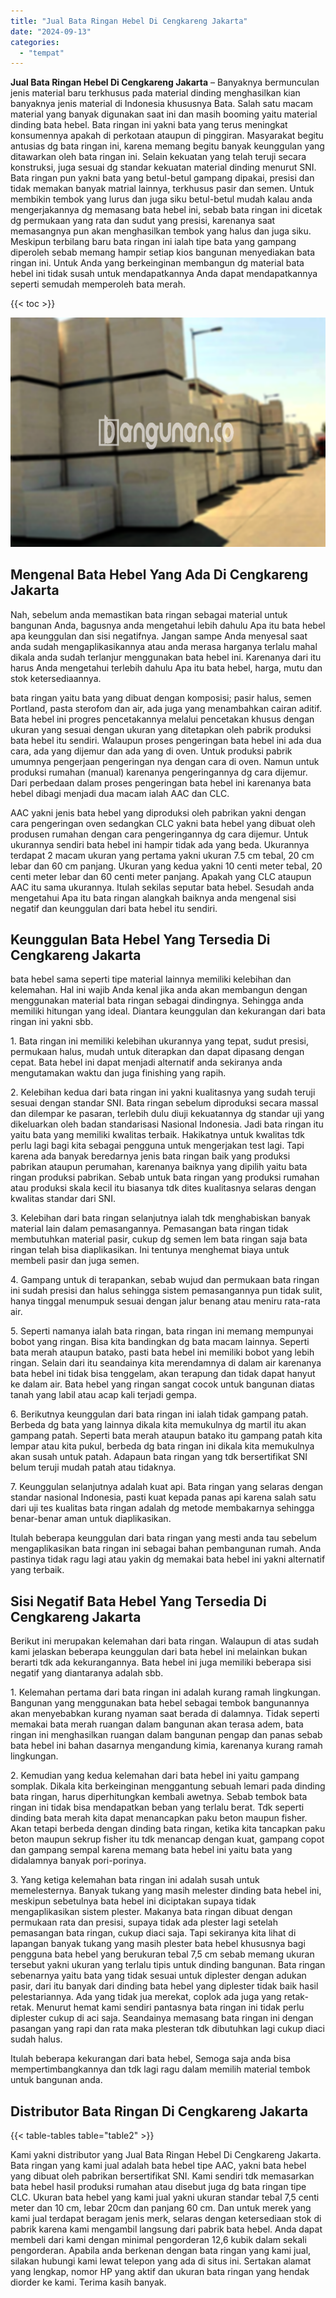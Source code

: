 ```yaml
---
title: "Jual Bata Ringan Hebel Di Cengkareng Jakarta"
date: "2024-09-13"
categories: 
  - "tempat"
---
```


**Jual Bata Ringan Hebel Di Cengkareng Jakarta** – Banyaknya bermunculan jenis material baru terkhusus pada material dinding menghasilkan kian banyaknya jenis material di Indonesia khususnya Bata. Salah satu macam material yang banyak digunakan saat ini dan masih booming yaitu material dinding bata hebel. Bata ringan ini yakni bata yang terus meningkat konsumennya apakah di perkotaan ataupun di pinggiran. Masyarakat begitu antusias dg bata ringan ini, karena memang begitu banyak keunggulan yang ditawarkan oleh bata ringan ini. Selain kekuatan yang telah teruji secara konstruksi, juga sesuai dg standar kekuatan material dinding menurut SNI. Bata ringan pun yakni bata yang betul-betul gampang dipakai, presisi dan tidak memakan banyak matrial lainnya, terkhusus pasir dan semen. Untuk membikin tembok yang lurus dan juga siku betul-betul mudah kalau anda mengerjakannya dg memasang bata hebel ini, sebab bata ringan ini dicetak dg permukaan yang rata dan sudut yang presisi, karenanya saat memasangnya pun akan menghasilkan tembok yang halus dan juga siku. Meskipun terbilang baru bata ringan ini ialah tipe bata yang gampang diperoleh sebab memang hampir setiap kios bangunan menyediakan bata ringan ini. Untuk Anda yang berkeinginan membangun dg material bata hebel ini tidak susah untuk mendapatkannya Anda dapat mendapatkannya seperti semudah memperoleh bata merah.

{{< toc >}}

![Jual Bata Ringan Hebel Di Cengkareng Jakarta](/images/jual-hebel-murah-32.png)

## Mengenal Bata Hebel Yang Ada Di Cengkareng Jakarta

Nah, sebelum anda memastikan bata ringan sebagai material untuk bangunan Anda, bagusnya anda mengetahui lebih dahulu Apa itu bata hebel apa keunggulan dan sisi negatifnya. Jangan sampe Anda menyesal saat anda sudah mengaplikasikannya atau anda merasa harganya terlalu mahal dikala anda sudah terlanjur menggunakan bata hebel ini. Karenanya dari itu harus Anda mengetahui terlebih dahulu Apa itu bata hebel, harga, mutu dan stok ketersediaannya.

bata ringan yaitu bata yang dibuat dengan komposisi; pasir halus, semen Portland, pasta sterofom dan air, ada juga yang menambahkan cairan aditif. Bata hebel ini progres pencetakannya melalui pencetakan khusus dengan ukuran yang sesuai dengan ukuran yang ditetapkan oleh pabrik produksi bata hebel itu sendiri. Walaupun proses pengeringan bata hebel ini ada dua cara, ada yang dijemur dan ada yang di oven. Untuk produksi pabrik umumnya pengerjaan pengeringan nya dengan cara di oven. Namun untuk produksi rumahan (manual) karenanya pengeringannya dg cara dijemur. Dari perbedaan dalam proses pengeringan bata hebel ini karenanya bata hebel dibagi menjadi dua macam ialah AAC dan CLC.

AAC yakni jenis bata hebel yang diproduksi oleh pabrikan yakni dengan cara pengeringan oven sedangkan CLC yakni bata hebel yang dibuat oleh produsen rumahan dengan cara pengeringannya dg cara dijemur. Untuk ukurannya sendiri bata hebel ini hampir tidak ada yang beda. Ukurannya terdapat 2 macam ukuran yang pertama yakni ukuran 7.5 cm tebal, 20 cm lebar dan 60 cm panjang. Ukuran yang kedua yakni 10 centi meter tebal, 20 centi meter lebar dan 60 centi meter panjang. Apakah yang CLC ataupun AAC itu sama ukurannya. Itulah sekilas seputar bata hebel. Sesudah anda mengetahui Apa itu bata ringan alangkah baiknya anda mengenal sisi negatif dan keunggulan dari bata hebel itu sendiri.

## Keunggulan Bata Hebel Yang Tersedia Di Cengkareng Jakarta

bata hebel sama seperti tipe material lainnya memiliki kelebihan dan kelemahan. Hal ini wajib Anda kenal jika anda akan membangun dengan menggunakan material bata ringan sebagai dindingnya. Sehingga anda memiliki hitungan yang ideal. Diantara keunggulan dan kekurangan dari bata ringan ini yakni sbb.

1\. Bata ringan ini memiliki kelebihan ukurannya yang tepat, sudut presisi, permukaan halus, mudah untuk diterapkan dan dapat dipasang dengan cepat. Bata hebel ini dapat menjadi alternatif anda sekiranya anda mengutamakan waktu dan juga finishing yang rapih.

2\. Kelebihan kedua dari bata ringan ini yakni kualitasnya yang sudah teruji sesuai dengan standar SNI. Bata ringan sebelum diproduksi secara massal dan dilempar ke pasaran, terlebih dulu diuji kekuatannya dg standar uji yang dikeluarkan oleh badan standarisasi Nasional Indonesia. Jadi bata ringan itu yaitu bata yang memiliki kwalitas terbaik. Hakikatnya untuk kwalitas tdk perlu lagi bagi kita sebagai pengguna untuk mengerjakan test lagi. Tapi karena ada banyak beredarnya jenis bata ringan baik yang produksi pabrikan ataupun perumahan, karenanya baiknya yang dipilih yaitu bata ringan produksi pabrikan. Sebab untuk bata ringan yang produksi rumahan atau produksi skala kecil itu biasanya tdk dites kualitasnya selaras dengan kwalitas standar dari SNI.

3\. Kelebihan dari bata ringan selanjutnya ialah tdk menghabiskan banyak material lain dalam pemasangannya. Pemasangan bata ringan tidak membutuhkan material pasir, cukup dg semen lem bata ringan saja bata ringan telah bisa diaplikasikan. Ini tentunya menghemat biaya untuk membeli pasir dan juga semen.

4\. Gampang untuk di terapankan, sebab wujud dan permukaan bata ringan ini sudah presisi dan halus sehingga sistem pemasangannya pun tidak sulit, hanya tinggal menumpuk sesuai dengan jalur benang atau meniru rata-rata air.

5\. Seperti namanya ialah bata ringan, bata ringan ini memang mempunyai bobot yang ringan. Bisa kita bandingkan dg bata macam lainnya. Seperti bata merah ataupun batako, pasti bata hebel ini memiliki bobot yang lebih ringan. Selain dari itu seandainya kita merendamnya di dalam air karenanya bata hebel ini tidak bisa tenggelam, akan terapung dan tidak dapat hanyut ke dalam air. Bata hebel yang ringan sangat cocok untuk bangunan diatas tanah yang labil atau acap kali terjadi gempa.

6\. Berikutnya keunggulan dari bata ringan ini ialah tidak gampang patah. Berbeda dg bata yang lainnya dikala kita memukulnya dg martil itu akan gampang patah. Seperti bata merah ataupun batako itu gampang patah kita lempar atau kita pukul, berbeda dg bata ringan ini dikala kita memukulnya akan susah untuk patah. Adapaun bata ringan yang tdk bersertifikat SNI belum teruji mudah patah atau tidaknya.

7\. Keunggulan selanjutnya adalah kuat api. Bata ringan yang selaras dengan standar nasional Indonesia, pasti kuat kepada panas api karena salah satu dari uji tes kualitas bata ringan adalah dg metode membakarnya sehingga benar-benar aman untuk diaplikasikan.

Itulah beberapa keunggulan dari bata ringan yang mesti anda tau sebelum mengaplikasikan bata ringan ini sebagai bahan pembangunan rumah. Anda pastinya tidak ragu lagi atau yakin dg memakai bata hebel ini yakni alternatif yang terbaik.

## Sisi Negatif Bata Hebel Yang Tersedia Di Cengkareng Jakarta

Berikut ini merupakan kelemahan dari bata ringan. Walaupun di atas sudah kami jelaskan beberapa keunggulan dari bata hebel ini melainkan bukan berarti tdk ada kekurangannya. Bata hebel ini juga memiliki beberapa sisi negatif yang diantaranya adalah sbb.

1\. Kelemahan pertama dari bata ringan ini adalah kurang ramah lingkungan. Bangunan yang menggunakan bata hebel sebagai tembok bangunannya akan menyebabkan kurang nyaman saat berada di dalamnya. Tidak seperti memakai bata merah ruangan dalam bangunan akan terasa adem, bata ringan ini menghasilkan ruangan dalam bangunan pengap dan panas sebab bata hebel ini bahan dasarnya mengandung kimia, karenanya kurang ramah lingkungan.

2\. Kemudian yang kedua kelemahan dari bata hebel ini yaitu gampang somplak. Dikala kita berkeinginan menggantung sebuah lemari pada dinding bata ringan, harus diperhitungkan kembali awetnya. Sebab tembok bata ringan ini tidak bisa mendapatkan beban yang terlalu berat. Tdk seperti dinding bata merah kita dapat menancapkan paku beton maupun fisher. Akan tetapi berbeda dengan dinding bata ringan, ketika kita tancapkan paku beton maupun sekrup fisher itu tdk menancap dengan kuat, gampang copot dan gampang sempal karena memang bata hebel ini yaitu bata yang didalamnya banyak pori-porinya.

3\. Yang ketiga kelemahan bata ringan ini adalah susah untuk memelesternya. Banyak tukang yang masih melester dinding bata hebel ini, meskipun sebetulnya bata hebel ini diciptakan supaya tidak mengaplikasikan sistem plester. Makanya bata ringan dibuat dengan permukaan rata dan presisi, supaya tidak ada plester lagi setelah pemasangan bata ringan, cukup diaci saja. Tapi sekiranya kita lihat di lapangan banyak tukang yang masih plester bata hebel khususnya bagi pengguna bata hebel yang berukuran tebal 7,5 cm sebab memang ukuran tersebut yakni ukuran yang terlalu tipis untuk dinding bangunan. Bata ringan sebenarnya yaitu bata yang tidak sesuai untuk diplester dengan adukan pasir, dari itu banyak dari dinding bata hebel yang diplester tidak baik hasil pelestariannya. Ada yang tidak jua merekat, coplok ada juga yang retak-retak. Menurut hemat kami sendiri pantasnya bata ringan ini tidak perlu diplester cukup di aci saja. Seandainya memasang bata ringan ini dengan pasangan yang rapi dan rata maka plesteran tdk dibutuhkan lagi cukup diaci sudah halus.

Itulah beberapa kekurangan dari bata hebel, Semoga saja anda bisa mempertimbangkannya dan tdk lagi ragu dalam memilih material tembok untuk bangunan anda.

## Distributor Bata Ringan Di Cengkareng Jakarta

{{< table-tables table="table2" >}}

Kami yakni distributor yang Jual Bata Ringan Hebel Di Cengkareng Jakarta. Bata ringan yang kami jual adalah bata hebel tipe AAC, yakni bata hebel yang dibuat oleh pabrikan bersertifikat SNI. Kami sendiri tdk memasarkan bata hebel hasil produksi rumahan atau disebut juga dg bata ringan tipe CLC. Ukuran bata hebel yang kami jual yakni ukuran standar tebal 7,5 centi meter dan 10 cm, lebar 20cm dan panjang 60 cm. Dan untuk merek yang kami jual terdapat beragam jenis merk, selaras dengan ketersediaan stok di pabrik karena kami mengambil langsung dari pabrik bata hebel. Anda dapat membeli dari kami dengan minimal pengorderan 12,6 kubik dalam sekali pengorderan. Apabila anda berkenan dengan bata ringan yang kami jual, silakan hubungi kami lewat telepon yang ada di situs ini. Sertakan alamat yang lengkap, nomor HP yang aktif dan ukuran bata ringan yang hendak diorder ke kami. Terima kasih banyak.
